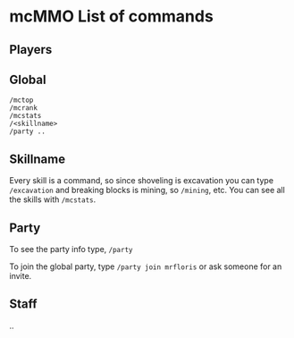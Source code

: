# mcMMO List of commands 

## Players

## Global

```
/mctop
/mcrank
/mcstats
/<skillname>
/party ..

```

## Skillname

Every skill is a command, so since shoveling is excavation you can type `/excavation` and breaking blocks is mining, so `/mining`, etc. You can see all the skills with `/mcstats`.


## Party

To see the party info type, `/party`

To join the global party, type `/party join mrfloris` or ask someone for an invite.


## Staff

..